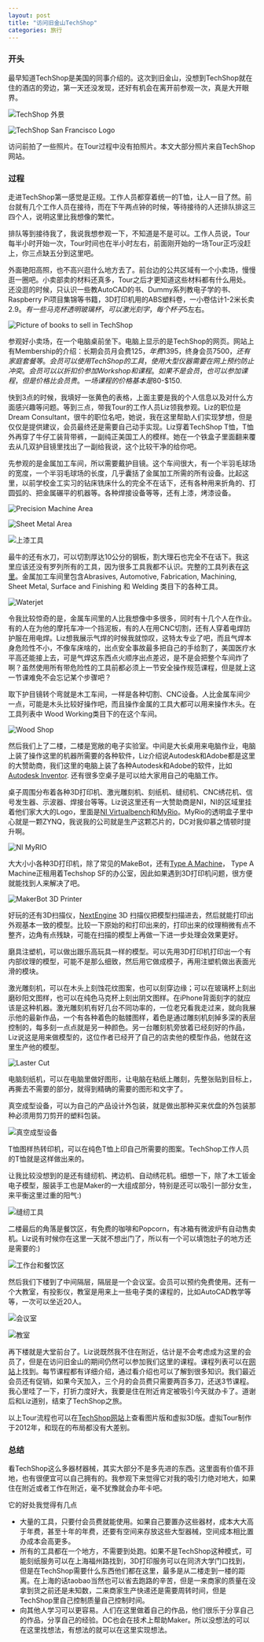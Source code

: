 ```yaml
---
layout: post
title: "访问旧金山TechShop"
categories: 旅行
---
```


### 开头 ###
最早知道TechShop是美国的同事介绍的。这次到旧金山，没想到TechShop就在住的酒店的旁边，第一天还没发现，还好有机会在离开前参观一次，真是大开眼界。

![](http://techshop.ws/sftour/img/techshop_soma_012010_small.png "TechShop 外景")

![](/images/20140831_techshop/techshop_logo.jpg "TechShop San Francisco Logo")

访问前拍了一些照片。在Tour过程中没有拍照片。本文大部分照片来自TechShop网站。

### 过程 ###
走进TechShop第一感觉是正规。工作人员都穿着统一的T恤，让人一目了然。前台就有几个工作人员在接待，而在下午两点钟的时候，等待接待的人还排队排这三四个人，说明这里比我想像的繁忙。

排队等到接待我了，我说我想参观一下，不知道是不是可以。工作人员说，Tour每半小时开始一次，Tour时间也在半小时左右，前面刚开始的一场Tour正巧没赶上，你三点缺五分到这里吧。

外面艳阳高照，也不高兴逛什么地方去了。前台边的公共区域有一个小卖场，慢慢逛一圈吧。小卖部卖的材料还真多，Tour之后才更知道这些材料都有什么用处。还没逛的时候，只认识一些教AutoCAD的书、Dummy系列教电子学的书、Raspberry Pi项目集锦等书籍，3D打印机用的ABS塑料卷，一小卷估计1-2米长卖$2.9。有一些马克杯透明玻璃杯，可以激光刻字，每个杯子$5左右。

![Picture of books to sell in TechShop](/images/20140831_techshop/techshop_books.jpg "Books to sell in TechShop")

参观好小卖场，在一个电脑桌前坐下。电脑上显示的是TechShop的网页。网站上有Membership的介绍：长期会员月会费$125，年费$1395，终身会员$7500，还有家庭套餐等。会员可以使用TechShop的工具，使用大型仪器需要在网上预约防止冲突。会员可以以折扣价参加Workshop和课程。如果不是会员，也可以参加课程，但是价格比会员贵。一场课程的价格基本是$80-$150.

快到3点的时候，我填好一张黄色的表格，上面主要是我的个人信息以及对什么方面感兴趣等问题。等到三点，带我Tour的工作人员Liz领我参观。Liz的职位是Dream Consultant，很牛的职位名吧，她说，我在这里帮助人们实现梦想，但是仅仅是提供建议，会员最终还是需要自己动手实现。Liz穿着TechShop T恤，T恤外再穿了牛仔工装背带裤，一副纯正美国工人的模样。她在一个铁盒子里面翻来覆去从几双护目镜里找出了一副给我说，这个比较干净的给你吧。

先参观的是金属加工车间，所以需要戴护目镜。这个车间很大，有一个半羽毛球场的宽度，一个半羽毛球场的长度，几乎囊括了金属加工所需的所有设备。比起这里，以前学校金工实习的钻床铣床什么的完全不在话下，还有各种用来折角的、打圆弧的、把金属碾平的机器等。各种焊接设备等等，还有上漆，烤漆设备。

![](http://techshop.ws/sftour/img/ts03/ts03.jpg "Precision Machine Area")

![](http://techshop.ws/sftour/img/ts06/ts06.jpg "Sheet Metal Area")

![](http://techshop.ws/sftour/img/ts07/ts07.jpg "上漆工具")

最牛的还有水刀，可以切割厚达10公分的钢板，割大理石也完全不在话下。我这里应该还没有罗列所有的工具，因为很多工具我都不认识。完整的工具列表在[这里](http://techshop.ws/tools_and_equipment.html)。金属加工车间里包含Abrasives, Automotive, Fabrication, Machining, Sheet Metal, Surface and Finishing 和 Welding 类目下的各种工具。

![](http://techshop.ws/sftour/img/ts04/ts04.jpg "Waterjet")

令我比较惊奇的是，金属车间里的人比我想像中多很多，同时有十几个人在作业。有的人在为他的摩托车冲一个挡泥板，有的人在用CNC切割，还有人穿着电焊防护服在用电焊。Liz想我展示气焊的时候我就惊叹，这特太专业了吧，而且气焊本身危险性不小，不像车床啥的，出点安全事故最多把自己的手给割了，美国医疗水平高还能接上去，可是气焊这东西点火顺序出点差迟，是不是会把整个车间炸了啊？虽然使用所有带危险性的工具前都必须上一节安全操作规范课程，但是就上这一节课难免不会忘记某个步骤吧？

取下护目镜转个弯就是木工车间，一样是各种切割、CNC设备。人比金属车间少一点，可能是木头比较好操作吧，而且操作金属的工具大都可以用来操作木头。在工具列表中 Wood Working类目下的在这个车间。

![](http://techshop.ws/sftour/img/ts05/ts05.jpg "Wood Shop")

然后我们上了二楼，二楼是宽敞的电子实验室。中间是大长桌用来电脑作业，电脑上装了操作这里的机器所需要的各种软件，Liz介绍说Autodesk和Adobe都是这里的大赞助商，我们这里的电脑上装了各种Autodesk和Adobe的软件，比如[Autodesk Inventor](http://www.autodesk.com/products/inventor/overview). 还有很多空桌子是可以给大家用自己的电脑工作。

桌子周围分布着各种3D打印机、激光雕刻机、刻纸机、缝纫机、CNC绣花机、信号发生器、示波器、焊接台等等。Liz说这里还有一大赞助商是NI，NI的区域里挂着他们家大大的Logo，里面是[NI Virtualbench](http://www.ni.com/virtualbench/)和[MyRio](http://www.ni.com/myrio/)。MyRio的透明盒子里中心就是一颗ZYNQ，我说我的公司就是生产这颗芯片的，DC对我仰慕之情顿时提升啊。

![](http://www.ni.com/cms/images/devzone/tut/clip_image002_20130618120622.jpg "NI MyRIO")

大大小小各种3D打印机，除了常见的MakeBot，还有[Type A Machine](http://www.typeamachines.com/)， Type A Machine正租用着Techshop SF的办公室，因此如果遇到3D打印机问题，很方便就能找到人来解决了吧。

![](http://techshop.ws/sftour/img/ts01/makerbot.jpg "MakerBot 3D Printer")

好玩的还有3D扫描仪，[NextEngine](http://www.nextengine.com/) 3D 扫描仪把模型扫描进去，然后就能打印出外观基本一致的模型。比较一下原始的和打印出来的，打印出来的纹理稍微有点不整齐，边角有点残缺，可能在扫描的模型上再做一下进一步处理会效果更好。

磨具注塑机，可以做出跟乐高玩具一样的模型。可以先用3D打印机打印出一个有内部纹理的模型，可能不是那么细致，然后用它做成模子，再用注塑机做出表面光滑的模块。

激光雕刻机，可以在木头上刻蚀花纹图案，也可以刻穿边缘；可以在玻璃杯上刻出磨砂阳文图样，也可以在纯色马克杯上刻出阴文图样。在iPhone背面刻字的就应该是这种机器。激光雕刻机有好几台不同功率的，一位老兄看我走过来，就向我展示他的最新作品，一个有各种着色的骷髅图样，着色是通过雕刻机刻掉多深的表层控制的，每多刻一点点就是另一种颜色。另一台雕刻机旁放着已经刻好的作品，Liz说这是用来做模型的，这位作者已经开了自己的店卖他的模型作品，他就在这里生产他的模型。

![](http://techshop.ws/sftour/img/ts02/ts02.jpg "Laster Cut")

电脑刻纸机，可以在电脑里做好图形，让电脑在粘纸上雕刻，先整张贴到目标上，再撕去不需要的部分，就得到精确的需要的图形和文字了。

真空成型设备，可以为自己的产品设计外包装，就是做出那种买来优盘的外包装那种必须用剪刀剪开的塑料包装。

![](http://techshop.ws/sftour/img/ts10/ts10.jpg "真空成型设备")

T恤图样热转印机，可以在纯色T恤上印自己所需要的图案。TechShop工作人员的T恤就是这样做出来的。

让我比较没想到的是还有缝纫机、拷边机、自动绣花机。细想一下，除了木工钣金电子模型，服装手工也是Maker的一大组成部分，特别是还可以吸引一部分女生，来平衡这里过重的阳气:)

![](http://techshop.ws/sftour/img/ts08/ts08.jpg "缝纫工具")

二楼最后的角落是餐饮区，有免费的咖啡和Popcorn，有冰箱有微波炉有自动售卖机。Liz说有时候你在这里一天就不想出门了，所以有一个可以填饱肚子的地方还是需要的:)

![](http://techshop.ws/sftour/img/ts09/ts09.jpg "工作台和餐饮区")

然后我们下楼到了中间隔层，隔层是一个会议室。会员可以预约免费使用。还有一个大教室，有投影仪，教室是用来上一些电子类的课程的，比如AutoCAD教学等等，一次可以坐近20人。

![](http://techshop.ws/sftour/img/ts12/ts12.jpg "会议室")

![](http://techshop.ws/sftour/img/ts12/computerlab.jpg "教室")

再下楼就是大堂前台了。Liz说既然我不住在附近，估计是不会考虑成为这里的会员了，但是在访问旧金山的期间仍然可以参加我们这里的课程。课程列表可以在[网站](http://techshop.ws/take_classes.html?storeId=4)上找到。每节课程都有详细介绍，通过看介绍也可以了解到很多知识。我们最近会员还有促销，如果今天加入，三个月的会员费只需要两百多刀，还送3节课程。我心里哇了一下，打折力度好大，我要是住在附近肯定被吸引今天就办卡了。道谢后和Liz道别，结束了TechShop之旅。

以上Tour流程也可以在[TechShop网站](http://techshop.ws/sftour/index.php?pano=fast)上查看图片版和虚拟3D版。虚拟Tour制作于2012年，和现在的布局都没有大差别。

### 总结 ###

看TechShop这么多器材器械，其实大部分不是多先进的东西。这里面有价值不菲地，也有很便宜可以自己拥有的。我参观下来觉得它对我的吸引力绝对地大，如果住在附近或者工作在附近，毫不犹豫就会办年卡吧。

它的好处我觉得有几点

- 大量的工具，只要付会员费就能使用。如果自己要置办这些器材，成本大大高于年费，甚至十年的年费，还要有空间来存放这些大型器械，空间成本相比置办成本会高更多。
- 所有的工具都在一个地方，不需要到处跑。如果不是TechShop这种模式，可能刻纸服务可以在上海福州路找到，3D打印服务可以在同济大学门口找到，但是在TechShop需要什么东西他们都在这里，最多是从二楼走到一楼的距离。在上海的话taobao当然也可以省去跑路的辛苦，但是一来商家的质量在没拿到货之前还是未知数，二来商家生产快递还是需要周转时间，但是TechShop里自己控制质量自己控制时间。
- 向其他人学习可以更容易。人们在这里做着自己的作品，他们很乐于分享自己的作品，分享自己的经验。DC也会在技术上帮助Maker。所以没想法的可以在这里找想法，有想法的就可以在这里实现想法。
